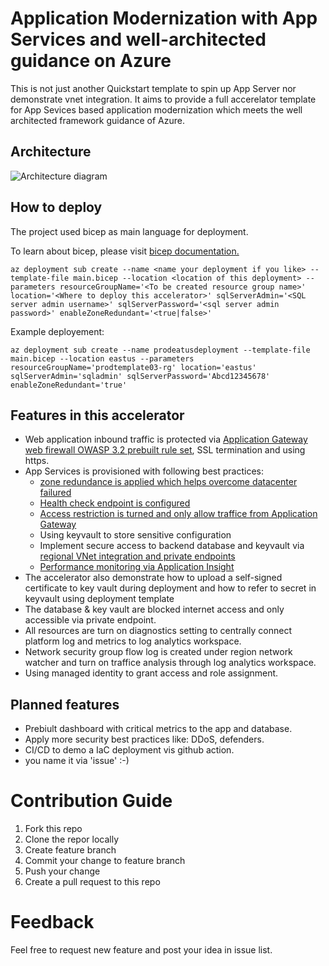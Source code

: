 # Application Modernization with App Services and well-architected guidance on Azure

This is not just another Quickstart template to spin up App Server nor demonstrate vnet integration. It aims to provide a full accerelator template for App Sevices based application modernization which meets the well architected framework guidance of Azure.

## Architecture 
![Architecture diagram](https://raw.githubusercontent.com/KietNhiTran/appmodernized-with-appservice-well-architected-accelerator/main/images/appmodernized-with-appservice-well-architected-accelerator.jpg)

## How to deploy
The project used bicep as main language for deployment. 

To learn about bicep, please visit [bicep documentation.](https://docs.microsoft.com/en-us/azure/azure-resource-manager/bicep/overview)

```console
az deployment sub create --name <name your deployment if you like> --template-file main.bicep --location <location of this deployment> --parameters resourceGroupName='<To be created resource group name>' location='<Where to deploy this accelerator>' sqlServerAdmin='<SQL server admin username>' sqlServerPassword='<sql server admin password>' enableZoneRedundant='<true|false>'
```

Example deployement:
```console
az deployment sub create --name prodeatusdeployment --template-file main.bicep --location eastus --parameters resourceGroupName='prodtemplate03-rg' location='eastus' sqlServerAdmin='sqladmin' sqlServerPassword='Abcd12345678' enableZoneRedundant='true'
```

## Features in this accelerator
- Web application inbound traffic is protected via [Application Gateway web firewall OWASP 3.2 prebuilt rule set](https://docs.microsoft.com/en-us/azure/web-application-firewall/ag/application-gateway-crs-rulegroups-rules?tabs=owasp32), SSL termination and using https.
- App Services is provisioned with following best practices:
    - [zone redundance is applied which helps overcome datacenter failured ](https://docs.microsoft.com/en-us/azure/app-service/how-to-zone-redundancy)
    - [Health check endpoint is configured](https://docs.microsoft.com/en-us/azure/app-service/monitor-instances-health-check)
    - [Access restriction is turned and only allow traffice from Application Gateway](https://docs.microsoft.com/en-us/azure/app-service/networking/app-gateway-with-service-endpoints#integration-with-app-service-multi-tenant)
    - Using keyvault to store sensitive configuration
    - Implement secure access to backend database and keyvault via [regional VNet integration and private endpoints](https://docs.microsoft.com/en-us/azure/app-service/configure-vnet-integration-enable)
    - [Performance monitoring via Application Insight](https://docs.microsoft.com/en-us/azure/app-service/monitor-app-service)
- The accelerator also demonstrate how to upload a self-signed certificate to key vault during deployment and how to refer to secret in keyvault using deployment template
- The database & key vault are blocked internet access and only accessible via private endpoint.
- All resources are turn on diagnostics setting to centrally connect platform log and metrics to log analytics workspace.
- Network security group flow log is created under region network watcher and turn on traffice analysis through log analytics workspace.
- Using managed identity to grant access and role assignment.

## Planned features
- Prebiult dashboard with critical metrics to the app and database.
- Apply more security best practices like: DDoS, defenders.
- CI/CD to demo a IaC deployment vis github action.
- you name it via 'issue' :-)

# Contribution Guide
1. Fork this repo
2. Clone the repor locally
3. Create feature branch
4. Commit your change to feature branch
5. Push your change
6. Create a pull request to this repo

# Feedback
Feel free to request new feature and post your idea in issue list. 

